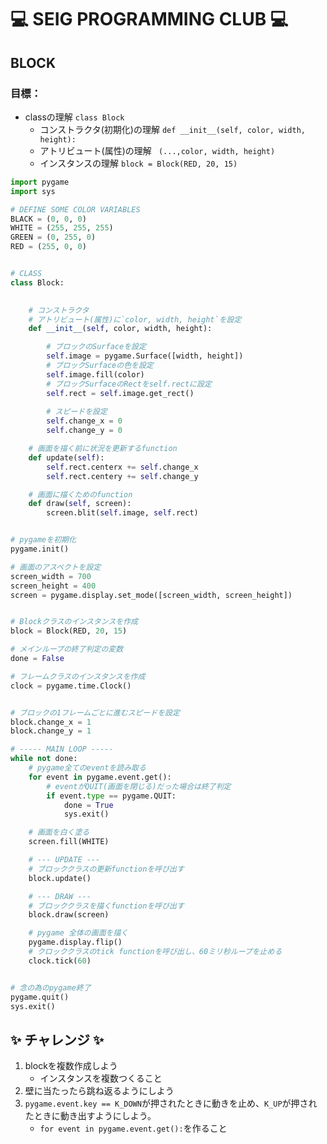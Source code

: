 # :computer: SEIG PROGRAMMING CLUB :computer:
## BLOCK
### 目標：
- classの理解 `class Block`
    - コンストラクタ(初期化)の理解 `def __init__(self, color, width, height):`
    - アトリビュート(属性)の理解 ` (...,color, width, height)`
    - インスタンスの理解 `block = Block(RED, 20, 15)`


```python
import pygame
import sys

# DEFINE SOME COLOR VARIABLES
BLACK = (0, 0, 0)
WHITE = (255, 255, 255)
GREEN = (0, 255, 0)
RED = (255, 0, 0)


# CLASS
class Block:
    

    # コンストラクタ
    # アトリビュート(属性)に`color, width, height`を設定
    def __init__(self, color, width, height):

        # ブロックのSurfaceを設定
        self.image = pygame.Surface([width, height])
        # ブロックSurfaceの色を設定
        self.image.fill(color)
        # ブロックSurfaceのRectをself.rectに設定
        self.rect = self.image.get_rect()
        
        # スピードを設定
        self.change_x = 0
        self.change_y = 0

    # 画面を描く前に状況を更新するfunction
    def update(self):
        self.rect.centerx += self.change_x
        self.rect.centery += self.change_y

    # 画面に描くためのfunction
    def draw(self, screen):
        screen.blit(self.image, self.rect)


# pygameを初期化
pygame.init()

# 画面のアスペクトを設定
screen_width = 700
screen_height = 400
screen = pygame.display.set_mode([screen_width, screen_height])


# Blockクラスのインスタンスを作成
block = Block(RED, 20, 15)

# メインループの終了判定の変数
done = False

# フレームクラスのインスタンスを作成
clock = pygame.time.Clock()


# ブロックの1フレームごとに進むスピードを設定
block.change_x = 1
block.change_y = 1

# ----- MAIN LOOP -----
while not done:
    # pygame全てのeventを読み取る
    for event in pygame.event.get():
        # eventがQUIT(画面を閉じる)だった場合は終了判定
        if event.type == pygame.QUIT:
            done = True
            sys.exit()

    # 画面を白く塗る
    screen.fill(WHITE)

    # --- UPDATE ---
    # ブロッククラスの更新functionを呼び出す
    block.update()

    # --- DRAW ---
    # ブロッククラスを描くfunctionを呼び出す
    block.draw(screen)

    # pygame 全体の画面を描く
    pygame.display.flip()
    # クロッククラスのtick functionを呼び出し、60ミリ秒ループを止める
    clock.tick(60)


# 念の為のpygame終了
pygame.quit()
sys.exit()

```


## :sparkles: チャレンジ :sparkles: 
1. blockを複数作成しよう
    * インスタンスを複数つくること
2. 壁に当たったら跳ね返るようにしよう
3. `pygame.event.key == K_DOWN`が押されたときに動きを止め、`K_UP`が押されたときに動き出すようにしよう。
    * `for event in pygame.event.get():`を作ること
